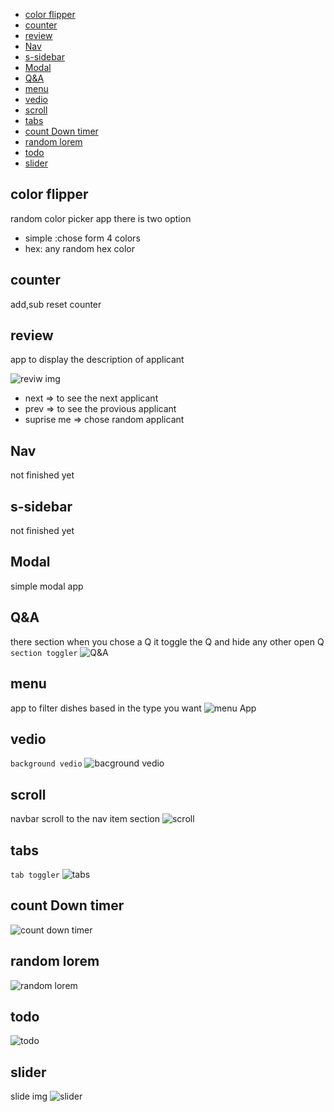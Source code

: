 - [color flipper](#color-flipper)
- [counter](#counter)
- [review](#review)
- [Nav](#nav)
- [s-sidebar](#s-sidebar)
- [Modal](#modal)
- [Q&A](#qa)
- [menu](#menu)
- [vedio](#vedio)
- [scroll](#scroll)
- [tabs](#tabs)
- [count Down timer](#count-down-timer)
- [random lorem](#random-lorem)
- [todo](#todo)
- [slider](#slider)

## color flipper

random color picker app there is two option

- simple :chose form 4 colors
- hex: any random hex color

## counter

add,sub reset counter

## review

app to display the description of applicant

![reviw img](./img/3-review.png)

- next => to see the next applicant
- prev => to see the provious applicant
- suprise me => chose random applicant

## Nav

not finished yet

## s-sidebar

not finished yet

## Modal

simple modal app

## Q&A

there section when you chose a Q it toggle the Q and hide any other open Q
`section toggler`
![Q&A](./img/7-Q&A.png)

## menu

app to filter dishes based in the type you want
![menu App](./img/8-menu.png)

## vedio

`background vedio`
![bacground vedio](./img/9-video.png)

## scroll

navbar scroll to the nav item section
![scroll](./img/10-scroll.png)

## tabs

`tab toggler`
![tabs](./img/11-tabs.png)

## count Down timer

![count down timer](./img/12-countDown.png)

## random lorem

![random lorem](./img/13-randomLorem.png)

## todo

![todo](./img/14-todo.png)

## slider

slide img
![slider](./img/15-slider.png)
